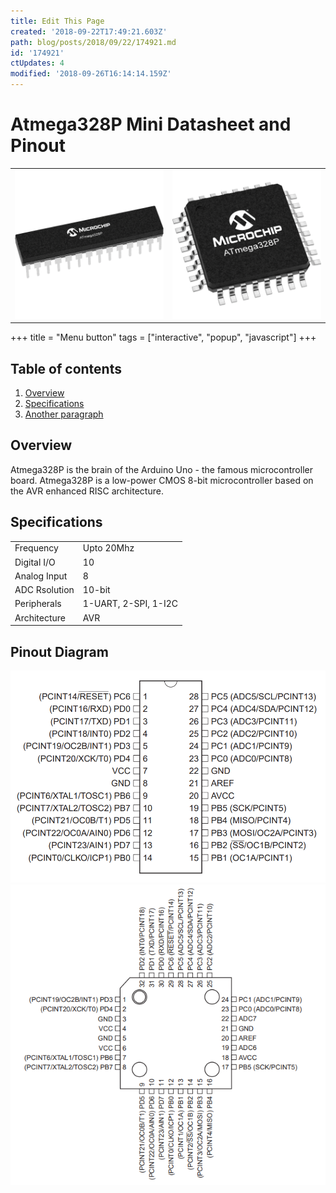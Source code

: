 ```yaml
---
title: Edit This Page
created: '2018-09-22T17:49:21.603Z'
path: blog/posts/2018/09/22/174921.md
id: '174921'
ctUpdates: 4
modified: '2018-09-26T16:14:14.159Z'
---
```


# Atmega328P Mini Datasheet and Pinout

|||
|-|-|
|![atmega328p pdip 28pin ic](/media/ic/atmega328p/atmega328p_pdip_28pin_ic.png "PIDP 28")|![atmega328p tqfp 32pin ic](/media/ic/atmega328p/atmega328p_tqfp_32pin_ic.png "TQFP 32")|

+++
title = "Menu button"
tags = ["interactive", "popup", "javascript"]
+++

## Table of contents
1. [Overview](#Overview)
2. [Specifications](#Specifications)
3. [Another paragraph](#paragraph2)

## Overview <a name="Overview"></a>
Atmega328P is the brain of the Arduino Uno - the famous microcontroller board.
Atmega328P is a low-power CMOS 8-bit microcontroller based on the AVR enhanced RISC architecture.

## Specifications <a name="Specifications"></a>
|||
|-|-|
|Frequency|Upto 20Mhz|
|Digital I/O|10|
|Analog Input|8|
|ADC Rsolution|10-bit|
|Peripherals|1-UART, 2-SPI, 1-I2C|
|Architecture|AVR|


## Pinout Diagram <a name="Pinout"></a>
![atmega328p 28pin pdip package pinout diagram](/media/ic/atmega328p/atmega328p_28pin_pdip_package_pinout.PNG "DIP Atmega328P")
![atmega328p 32pin tqfp package pinout diagram](/media/ic/atmega328p/atmega328p_32pin_tqfp_package_pinout.PNG "TQFP Atmega328P")

